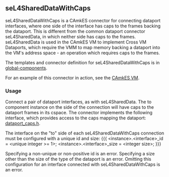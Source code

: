 ## seL4SharedDataWithCaps


seL4SharedDataWithCaps is a CAmkES connector for connecting dataport
interfaces, where one side of the interface has caps to the frames
backing the dataport. This is different from the common dataport
connector seL4SharedData, in which neither side has caps to the frames.
seL4SharedData is used in the CAmkES VM to implement Cross VM Dataports,
which require the VMM to map memory backing a dataport into the VM's
address space - an operation which requires caps to the frames.

The templates and connector definition for seL4SharedDataWithCaps is in
[global-components](https://github.com/SEL4PROJ/global-components).

For an example of this connector in action, see the
[CAmkES VM](https://github.com/seL4/camkes-vm/blob/master/apps/vm/optiplex9020.camkes#L46).

### Usage


Connect a pair of dataport interfaces, as with seL4SharedData. The to
component instance on the side of the connection will have caps to the
dataport frames in its cspace. The connector implements the following
interface, which provides access to the caps mapping the dataport:
[dataport_caps.h](https://github.com/seL4/camkes-vm/blob/3883770209ba2bfb4f85ed2b7d387731e2601b7d/common/include/dataport_caps.h).

The interface on the "to" side of each seL4SharedDataWithCaps connection
must be configured with a unique id and size: {{{
&lt;instance&gt;.&lt;interface&gt;\_id = &lt;unique integer &gt;= 1&gt;;
&lt;instance&gt;.&lt;interface&gt;\_size = &lt;integer size&gt;; }}}

Specifying a non-unique or non-positive id is an error. Specifying a
size other than the size of the type of the dataport is an error.
Omitting this configuration for an interface connected with
seL4SharedDataWithCaps is an error.
